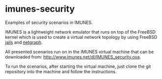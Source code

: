 # imunes-security
Examples of security scenarios in IMUNES.

IMUNES is a lightweight network emulator that runs on top of the FreeBSD kernel
which is used to create a virtual network topology by using FreeBSD
[jails](https://www.freebsd.org/doc/handbook/jails.html) and
[netgraph](https://www.freebsd.org/cgi/man.cgi?netgraph%284%29).

All presented scenarios run on in the IMUNES virtual machine that can be
downloaded from: http://www.imunes.net/dl/IMUNES_security.ova.

To run the scenarios, after starting the virtual machine, just clone the git
repository into the machine and follow the instructions.
